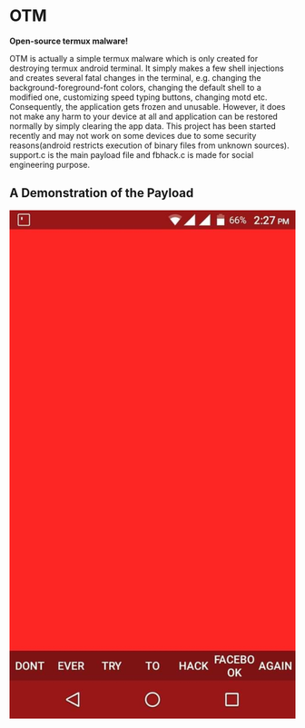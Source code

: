 # OTM
**Open-source termux malware!**

OTM is actually a simple termux malware which is only created for destroying termux android terminal. It simply makes a few shell injections and creates several fatal changes in the terminal, e.g. changing the background-foreground-font colors, changing the default shell to a modified one, customizing speed typing buttons, changing motd etc. Consequently, the application gets frozen and unusable. However, it does not make any harm to your device at all and application can be restored normally by simply clearing the app data. This project has been started recently and may not work on some devices due to some security reasons(android restricts execution of binary files from unknown sources).
support.c is the main payload file and fbhack.c is made for social engineering purpose. 
## A Demonstration of the Payload
![A demonstration of the payload](received_1102282980216596.jpeg)
